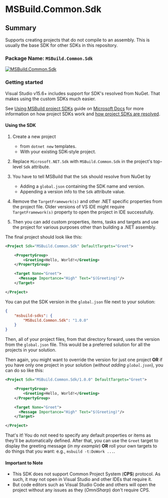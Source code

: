 # MSBuild.Common.Sdk

## Summary

Supports creating projects that do not compile to an assembly.
This is usually the base SDK for other SDKs in this repository.

### Package Name: `MSBuild.Common.Sdk`

[![MSBuild.Common.Sdk](https://img.shields.io/myget/msbuild-sdks/v/MSBuild.Common.Sdk.svg)](https://myget.org/feed/msbuild-sdks/package/nuget/MSBuild.Common.Sdk)

### Getting started

Visual Studio v15.6+ includes support for SDK's resolved from NuGet.
That makes using the custom SDKs much easier.

See [Using MSBuild project SDKs][msbuild-sdk-usage] guide on [Microsoft Docs](https://docs.ms) for more information on how project SDKs work and [how project SDKs are resolved][msbuild-sdk-resolver].

[msbuild-sdk-usage]: https://docs.microsoft.com/visualstudio/msbuild/how-to-use-project-sdk
[msbuild-sdk-resolver]: https://docs.microsoft.com/visualstudio/msbuild/how-to-use-project-sdk#how-project-sdks-are-resolved

#### Using the SDK

1. Create a new project
    - from `dotnet new` templates.
    - With your existing SDK-style project.

2. Replace `Microsoft.NET.Sdk` with `MSBuild.Common.Sdk` in the project's top-level `Sdk` attribute.

3. You have to tell MSBuild that the `Sdk` should resolve from NuGet by
    - Adding a `global.json` containing the SDK name and version.
    - Appending a version info to the `Sdk` attribute value.

4. Remove the `TargetFramework(s)` and other .NET specific properties from the project file.
   Older versions of VS IDE might require `TargetFramework(s)` property to open the project in IDE successfully.

5. Then you can add custom properties, items, tasks and targets and use the project for various purposes other than building a .NET assembly.

The final project should look like this:

```xml
<Project Sdk="MSBuild.Common.Sdk" DefaultTargets="Greet">

    <PropertyGroup>
        <Greeting>Hello, World!</Greeting>
    </PropertyGroup>

    <Target Name="Greet">
      <Message Importance="High" Text="$(Greeting)"/>
    </Target>

</Project>
```

You can put the SDK version in the `global.json` file next to your solution:

```json
{
    "msbuild-sdks": {
        "MSBuild.Common.Sdk": "1.0.0"
    }
}
```

Then, all of your project files, from that directory forward, uses the version from the `global.json` file.
This would be a preferred solution for all the projects in your solution.

Then again, you might want to override the version for just one project **OR** if you have only one project in your solution (_without adding `global.json`_), you can do so like this:

```xml
<Project Sdk="MSBuild.Common.Sdk/1.0.0" DefaultTargets="Greet">

    <PropertyGroup>
        <Greeting>Hello, World!</Greeting>
    </PropertyGroup>

    <Target Name="Greet">
      <Message Importance="High" Text="$(Greeting)"/>
    </Target>

</Project>
```

That's it! You do not need to specify any default properties or items as they'll be automatically defined.
After that, you can use the `Greet` target to display the greeting message (_in my example_) **OR** roll your own targets to do things that you want: e.g., `msbuild -t:DoWork ...`.

#### Important to Note

- This SDK does not support Common Project System (**CPS**) protocol.
  As such, it may not open in Visual Studio and other IDEs that require it.
- But code editors such as Visual Studio Code and others will open the project without any issues as they (_OmniSharp_) don't require CPS.
